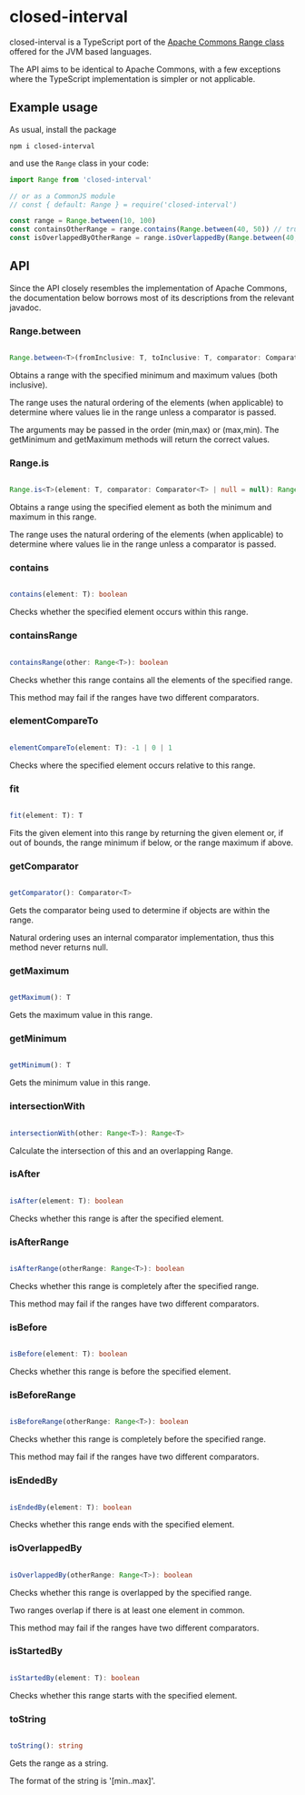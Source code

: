 # closed-interval

closed-interval is a TypeScript port of the [Apache Commons Range class](https://commons.apache.org/proper/commons-lang/apidocs/org/apache/commons/lang3/Range.html) offered for the JVM based languages.

The API aims to be identical to Apache Commons, with a few exceptions where the TypeScript implementation is simpler or not applicable.

## Example usage

As usual, install the package

```
npm i closed-interval
```

and use the `Range` class in your code:

```js
import Range from 'closed-interval'

// or as a CommonJS module
// const { default: Range } = require('closed-interval')

const range = Range.between(10, 100)
const containsOtherRange = range.contains(Range.between(40, 50)) // true
const isOverlappedByOtherRange = range.isOverlappedBy(Range.between(40, 50)) // false
```

## API

Since the API closely resembles the implementation of Apache Commons, the documentation below borrows most of its descriptions from the relevant javadoc.

### Range.between

```typescript

Range.between<T>(fromInclusive: T, toInclusive: T, comparator: Comparator<T> | null = null): Range<T>

```

Obtains a range with the specified minimum and maximum values (both inclusive).

The range uses the natural ordering of the elements (when applicable) to determine where values lie in the range unless a comparator is passed.

The arguments may be passed in the order (min,max) or (max,min). The getMinimum and getMaximum methods will return the correct values.

### Range.is

```typescript

Range.is<T>(element: T, comparator: Comparator<T> | null = null): Range<T>
```

Obtains a range using the specified element as both the minimum and maximum in this range.

The range uses the natural ordering of the elements (when applicable) to determine where values lie in the range unless a comparator is passed.

### contains

```typescript

contains(element: T): boolean
```

Checks whether the specified element occurs within this range.

### containsRange

```typescript

containsRange(other: Range<T>): boolean
```

Checks whether this range contains all the elements of the specified range.

This method may fail if the ranges have two different comparators.

### elementCompareTo

```typescript

elementCompareTo(element: T): -1 | 0 | 1
```

Checks where the specified element occurs relative to this range.

### fit

```typescript

fit(element: T): T
```

Fits the given element into this range by returning the given element or, if out of bounds, the range minimum if below, or the range maximum if above.

### getComparator

```typescript

getComparator(): Comparator<T>
```

Gets the comparator being used to determine if objects are within the range.

Natural ordering uses an internal comparator implementation, thus this method never returns null.

### getMaximum

```typescript

getMaximum(): T
```

Gets the maximum value in this range.

### getMinimum

```typescript

getMinimum(): T
```

Gets the minimum value in this range.

### intersectionWith

```typescript

intersectionWith(other: Range<T>): Range<T>
```

Calculate the intersection of this and an overlapping Range.

### isAfter

```typescript

isAfter(element: T): boolean
```

Checks whether this range is after the specified element.

### isAfterRange

```typescript

isAfterRange(otherRange: Range<T>): boolean
```

Checks whether this range is completely after the specified range.

This method may fail if the ranges have two different comparators.

### isBefore

```typescript

isBefore(element: T): boolean
```

Checks whether this range is before the specified element.

### isBeforeRange

```typescript

isBeforeRange(otherRange: Range<T>): boolean
```

Checks whether this range is completely before the specified range.

This method may fail if the ranges have two different comparators.

### isEndedBy

```typescript

isEndedBy(element: T): boolean
```

Checks whether this range ends with the specified element.

### isOverlappedBy

```typescript

isOverlappedBy(otherRange: Range<T>): boolean
```

Checks whether this range is overlapped by the specified range.

Two ranges overlap if there is at least one element in common.

This method may fail if the ranges have two different comparators.

### isStartedBy

```typescript

isStartedBy(element: T): boolean
```

Checks whether this range starts with the specified element.

### toString

```typescript

toString(): string
```

Gets the range as a string.

The format of the string is '[min..max]'.
